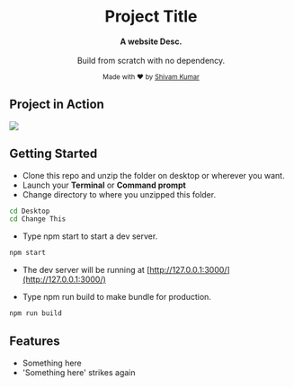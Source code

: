 <div align="center">

<h1>Project Title</h1>

<p>
  <strong>A website Desc.</strong>
  <br /><br />
  Build from scratch with no dependency.
</p>


<p>
  <sub>Made with ❤︎ by
    <a href="https://github.com/wandering-sage">Shivam Kumar</a>
  </sub>
</p>
</div>


## Project in Action

<img src="image-URL">

## Getting Started
- Clone this repo and unzip the folder on desktop or wherever you want.
- Launch your **Terminal** or **Command prompt**
- Change directory to where you unzipped this folder.
```bash
cd Desktop
cd Change This
```
- Type npm start to start a dev server.
```bash
npm start
```
- The dev server will be running at [http://127.0.0.1:3000/](http://127.0.0.1:3000/)

- Type npm run build to make bundle for production.
```bash
npm run build
```

## Features
- Something here
- 'Something here' strikes again


